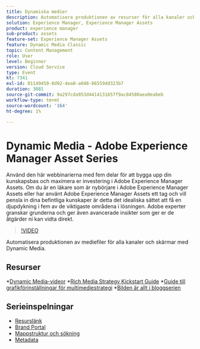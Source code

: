 ```yaml
---
title: Dynamiska medier
description: Automatisera produktionen av resurser för alla kanaler och skärmar
solution: Experience Manager, Experience Manager Assets
product: experience manager
sub-product: assets
feature-set: Experience Manager Assets
feature: Dynamic Media Classic
topic: Content Management
role: User
level: Beginner
version: Cloud Service
type: Event
kt: 7341
exl-id: 01149450-8d92-4ea8-a048-86559dd323b7
duration: 3081
source-git-commit: 9a297cda953d4414131657f9ac84580aea0eabeb
workflow-type: tm+mt
source-wordcount: '164'
ht-degree: 1%

---
```


# Dynamic Media - Adobe Experience Manager Asset Series

Använd den här webbinarierna med fem delar för att bygga upp din kunskapsbas och maximera er investering i Adobe Experience Manager Assets. Om du är en läkare som är nybörjare i Adobe Experience Manager Assets eller har använt Adobe Experience Manager Assets ett tag och vill pensla in dina befintliga kunskaper är detta det idealiska sättet att få en djupdykning i fem av de viktigaste områdena i lösningen. Adobe experter granskar grunderna och ger även avancerade insikter som ger er de åtgärder ni kan vidta direkt.

>[!VIDEO](https://video.tv.adobe.com/v/332132/?quality=12&learn=on&hidetitle=true)

Automatisera produktionen av mediefiler för alla kanaler och skärmar med Dynamic Media.

## Resurser

*[Dynamic Media-videor](https://experienceleague.adobe.com/docs/experience-manager-learn/assets/dynamic-media/dynamic-media-overview-feature-video-use.html#dynamic-media)
*[Rich Media Strategy Kickstart Guide](https://www.adobe.com/content/dam/www/us/en/experience-manager/pdfs/dynamic-media-kickstart-guide-2019.pdf)
*[Guide till grafikförinställningar för multimediestrategi](https://www.adobe.com/content/dam/www/us/en/experience-manager/pdfs/dynamic-media-image-preset-guide.pdf)
*[Bilden är allt i bloggserien](https://business.adobe.com/blog/basics/image-is-everything-part-1-has-your-rich-media-strategy-expired)

## Serieinspelningar

* [Resurslänk](asset-link.md)
* [Brand Portal](brand-portal.md)
* [Mappstruktur och sökning](folder-structure-search.md)
* [Metadata](metadata.md)
